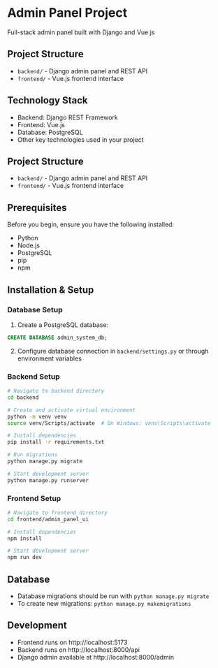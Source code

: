 # Admin Panel Project

Full-stack admin panel built with Django and Vue.js

## Project Structure
- `backend/` - Django admin panel and REST API
- `frontend/` - Vue.js frontend interface

## Technology Stack
- Backend: Django REST Framework
- Frontend: Vue.js
- Database: PostgreSQL
- Other key technologies used in your project

## Project Structure
* `backend/` - Django admin panel and REST API
* `frontend/` - Vue.js frontend interface

## Prerequisites
Before you begin, ensure you have the following installed:
- Python
- Node.js
- PostgreSQL
- pip
- npm

## Installation & Setup

### Database Setup
1. Create a PostgreSQL database:
```sql
CREATE DATABASE admin_system_db;
```

2. Configure database connection in `backend/settings.py` or through environment variables

### Backend Setup
```bash
# Navigate to backend directory
cd backend

# Create and activate virtual environment
python -m venv venv
source venv/Scripts/activate  # On Windows: venv\Scripts\activate

# Install dependencies
pip install -r requirements.txt

# Run migrations
python manage.py migrate

# Start development server
python manage.py runserver
```

### Frontend Setup
```bash
# Navigate to frontend directory
cd frontend/admin_panel_ui

# Install dependencies
npm install

# Start development server
npm run dev
```

## Database
- Database migrations should be run with `python manage.py migrate`
- To create new migrations: `python manage.py makemigrations`

## Development
* Frontend runs on http://localhost:5173
* Backend runs on http://localhost:8000/api
* Django admin available at http://localhost:8000/admin

